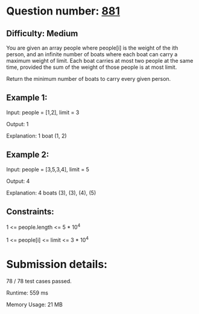 # Question number: [881](https://leetcode.com/problems/boats-to-save-people/)

## Difficulty: Medium
You are given an array people where people[i] is the weight of the ith person, and an infinite number of boats where each boat can carry a maximum weight of limit. Each boat carries at most two people at the same time, provided the sum of the weight of those people is at most limit.

Return the minimum number of boats to carry every given person.

## Example 1:
Input: people = [1,2], limit = 3

Output: 1

Explanation: 1 boat (1, 2)

## Example 2:
Input: people = [3,5,3,4], limit = 5

Output: 4

Explanation: 4 boats (3), (3), (4), (5)

## Constraints:
1 <= people.length <= 5 * 10<sup>4</sup>

1 <= people[i] <= limit <= 3 * 10<sup>4</sup>

# Submission details:
78 / 78 test cases passed.

Runtime: 559 ms

Memory Usage: 21 MB
